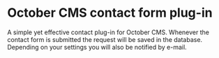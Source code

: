 # October CMS contact form plug-in

A simple yet effective contact plug-in for October CMS. 
Whenever the contact form is submitted the request will be saved in the database. Depending on your settings you will also be notified by e-mail. 
